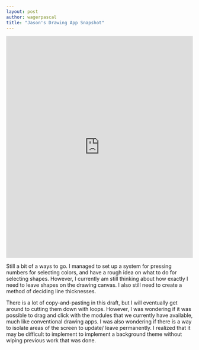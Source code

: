 ```yaml
---
layout: post
author: wagerpascal
title: "Jason's Drawing App Snapshot"
---
```


<iframe src="https://trinket.io/embed/python/f300f7a56d" width="100%" height="600" frameborder="0" marginwidth="0" marginheight="0" allowfullscreen></iframe>

Still a bit of a ways to go. I managed to set up a system for pressing numbers for selecting colors, and have a rough idea on what to do for selecting shapes.
However, I currently am still thinking about how exactly I need to leave shapes on the drawing canvas. I also still need to create a method of deciding line thicknesses.

There is a lot of copy-and-pasting in this draft, but I will eventually get around to cutting them down with loops. However, I was wondering if it was possible to drag and click with the modules that we currently have available, much like conventional drawing apps.
I was also wondering if there is a way to isolate areas of the screen to update/ leave permanently. I realized that it may be difficult to implement to implement a background theme without wiping previous work that was done.
